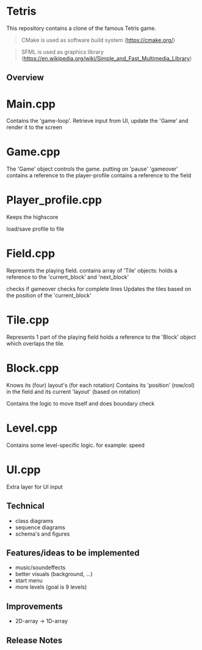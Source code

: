 # Tetris

This repository contains a clone of the famous Tetris game.  

> CMake is used as software build system (https://cmake.org/)

> SFML is used as graphics library (https://en.wikipedia.org/wiki/Simple_and_Fast_Multimedia_Library)

## Overview

Main.cpp
========
Contains the 'game-loop'.
Retrieve input from UI, update the 'Game' and render it to the screen

Game.cpp
========
The 'Game' object controls the game.
putting on 'pause'
'gameover'
contains a reference to the player-profile
contains a reference to the field

Player_profile.cpp
==================
Keeps the highscore

load/save profile to file

Field.cpp
=========
Represents the playing field.
contains array of 'Tile' objects:
holds a reference to the 'current_block' and 'next_block'

checks if gameover
checks for complete lines
Updates the tiles based on the position of the 'current_block'

Tile.cpp
========
Represents 1 part of the playing field
holds a reference to the 'Block' object which overlaps the tile.

Block.cpp
=========
Knows its (four) layout's (for each rotation)
Contains its 'position' (row/col) in the field and its current 'layout' (based on rotation)

Contains the logic to move itself and does boundary check

Level.cpp
=========
Contains some level-specific logic.
for example: speed 

UI.cpp
======
Extra layer for UI input

## Technical 

- class diagrams
- sequence diagrams
- schema's and figures

## Features/ideas to be implemented

- music/soundeffects
- better visuals (background, ...)
- start menu
- more levels (goal is 9 levels)

## Improvements

- 2D-array -> 1D-array

## Release Notes